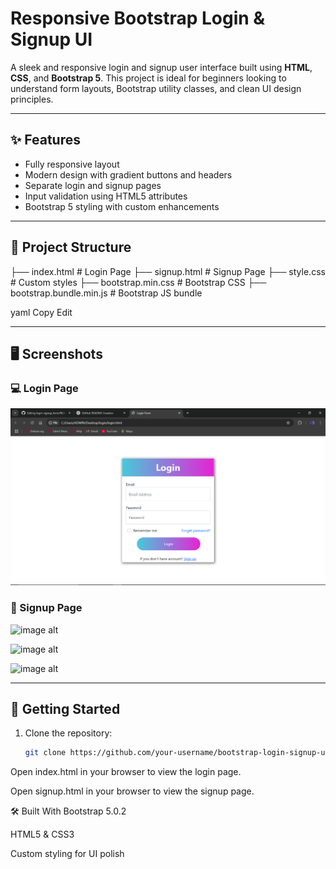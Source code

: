 # Responsive Bootstrap Login & Signup UI

A sleek and responsive login and signup user interface built using **HTML**, **CSS**, and **Bootstrap 5**. This project is ideal for beginners looking to understand form layouts, Bootstrap utility classes, and clean UI design principles.

---

## ✨ Features

- Fully responsive layout
- Modern design with gradient buttons and headers
- Separate login and signup pages
- Input validation using HTML5 attributes
- Bootstrap 5 styling with custom enhancements

---

## 📂 Project Structure

├── index.html # Login Page
├── signup.html # Signup Page
├── style.css # Custom styles
├── bootstrap.min.css # Bootstrap CSS
├── bootstrap.bundle.min.js # Bootstrap JS bundle

yaml
Copy
Edit

---

## 🖥️ Screenshots

### 💻 Login Page
![image alt](https://github.com/Tamilselvan-BE/Login_Signup/blob/ba2751b2dcb677469df61be9223f51fe61bbf24a/Screenshot%20(43).png)

### 🧾 Signup Page
![image alt]()

![image alt]()

![image alt]()

---

## 🚀 Getting Started

1. Clone the repository:
   ```bash
   git clone https://github.com/your-username/bootstrap-login-signup-ui.git
Open index.html in your browser to view the login page.

Open signup.html in your browser to view the signup page.

🛠️ Built With
Bootstrap 5.0.2

HTML5 & CSS3

Custom styling for UI polish
